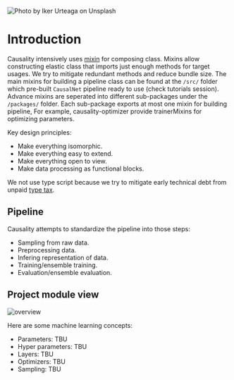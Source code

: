 ![Photo by Iker Urteaga on Unsplash](./asset/iker-urteaga-246955-unsplash.jpg)
# Introduction
Causality intensively uses [mixin](https://en.wikipedia.org/wiki/Mixin) for composing class. Mixins allow constructing elastic class that imports just enough methods for target usages. We try to mitigate redundant methods and reduce bundle size. The main mixins for building a pipeline class can be found at the `/src/` folder which pre-built `CausalNet` pipeline ready to use (check tutorials session). Advance mixins 
are seperated into different sub-packages under the `/packages/` folder. Each sub-package exports at most one mixin for building pipeline, For example, causality-optimizer provide trainerMixins for optimizing parameters.

Key design principles:
- Make everything isomorphic.
- Make everything easy to extend.
- Make everything open to view.
- Make data processing as functional blocks. 

We not use type script because we try to mitigate early technical debt from unpaid [type tax](https://medium.com/javascript-scene/the-typescript-tax-132ff4cb175b). 



## Pipeline
Causality attempts to standardize the pipeline into those steps:
- Sampling from raw data.
- Preprocessing data.
- Infering representation of data.
- Training/ensemble training.
- Evaluation/ensemble evaluation.
## Project module view
![overview](./asset/block_diagram.png)

Here are some machine learning concepts:
- Parameters: TBU
- Hyper parameters: TBU
- Layers: TBU
- Optimizers: TBU
- Sampling: TBU
